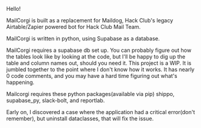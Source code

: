Hello!

MailCorgi is built as a replacement for Maildog, Hack Club's legacy Airtable/Zapier powered bot for Hack Club Mail Team. 

MailCorgi is written in python, using Supabase as a database. 

MailCorgi requires a supabase db set up. You can probably figure out how the tables look like by looking at the code, but I'll be happy to dig up the table and column names out, should you need it.
This project is a WIP. It is jumbled together to the point where I don't know how it works. It has nearly 0 code comments, and you may have a hard time figuring out what's happening.

Mailcorgi requires these python packages(available via pip)
shippo, supabase_py, slack-bolt, and reportlab.

Early on, I discovered a case where the application had a critical error(don't remember), but uninstall dataclasses, that will fix the issue.



